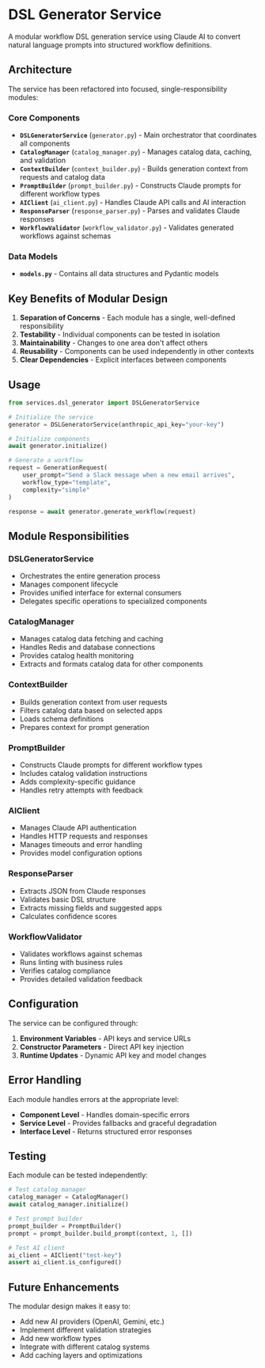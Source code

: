 # DSL Generator Service

A modular workflow DSL generation service using Claude AI to convert natural language prompts into structured workflow definitions.

## Architecture

The service has been refactored into focused, single-responsibility modules:

### Core Components

- **`DSLGeneratorService`** (`generator.py`) - Main orchestrator that coordinates all components
- **`CatalogManager`** (`catalog_manager.py`) - Manages catalog data, caching, and validation
- **`ContextBuilder`** (`context_builder.py`) - Builds generation context from requests and catalog data
- **`PromptBuilder`** (`prompt_builder.py`) - Constructs Claude prompts for different workflow types
- **`AIClient`** (`ai_client.py`) - Handles Claude API calls and AI interaction
- **`ResponseParser`** (`response_parser.py`) - Parses and validates Claude responses
- **`WorkflowValidator`** (`workflow_validator.py`) - Validates generated workflows against schemas

### Data Models

- **`models.py`** - Contains all data structures and Pydantic models

## Key Benefits of Modular Design

1. **Separation of Concerns** - Each module has a single, well-defined responsibility
2. **Testability** - Individual components can be tested in isolation
3. **Maintainability** - Changes to one area don't affect others
4. **Reusability** - Components can be used independently in other contexts
5. **Clear Dependencies** - Explicit interfaces between components

## Usage

```python
from services.dsl_generator import DSLGeneratorService

# Initialize the service
generator = DSLGeneratorService(anthropic_api_key="your-key")

# Initialize components
await generator.initialize()

# Generate a workflow
request = GenerationRequest(
    user_prompt="Send a Slack message when a new email arrives",
    workflow_type="template",
    complexity="simple"
)

response = await generator.generate_workflow(request)
```

## Module Responsibilities

### DSLGeneratorService
- Orchestrates the entire generation process
- Manages component lifecycle
- Provides unified interface for external consumers
- Delegates specific operations to specialized components

### CatalogManager
- Manages catalog data fetching and caching
- Handles Redis and database connections
- Provides catalog health monitoring
- Extracts and formats catalog data for other components

### ContextBuilder
- Builds generation context from user requests
- Filters catalog data based on selected apps
- Loads schema definitions
- Prepares context for prompt generation

### PromptBuilder
- Constructs Claude prompts for different workflow types
- Includes catalog validation instructions
- Adds complexity-specific guidance
- Handles retry attempts with feedback

### AIClient
- Manages Claude API authentication
- Handles HTTP requests and responses
- Manages timeouts and error handling
- Provides model configuration options

### ResponseParser
- Extracts JSON from Claude responses
- Validates basic DSL structure
- Extracts missing fields and suggested apps
- Calculates confidence scores

### WorkflowValidator
- Validates workflows against schemas
- Runs linting with business rules
- Verifies catalog compliance
- Provides detailed validation feedback

## Configuration

The service can be configured through:

1. **Environment Variables** - API keys and service URLs
2. **Constructor Parameters** - Direct API key injection
3. **Runtime Updates** - Dynamic API key and model changes

## Error Handling

Each module handles errors at the appropriate level:

- **Component Level** - Handles domain-specific errors
- **Service Level** - Provides fallbacks and graceful degradation
- **Interface Level** - Returns structured error responses

## Testing

Each module can be tested independently:

```python
# Test catalog manager
catalog_manager = CatalogManager()
await catalog_manager.initialize()

# Test prompt builder
prompt_builder = PromptBuilder()
prompt = prompt_builder.build_prompt(context, 1, [])

# Test AI client
ai_client = AIClient("test-key")
assert ai_client.is_configured()
```

## Future Enhancements

The modular design makes it easy to:

- Add new AI providers (OpenAI, Gemini, etc.)
- Implement different validation strategies
- Add new workflow types
- Integrate with different catalog systems
- Add caching layers and optimizations
